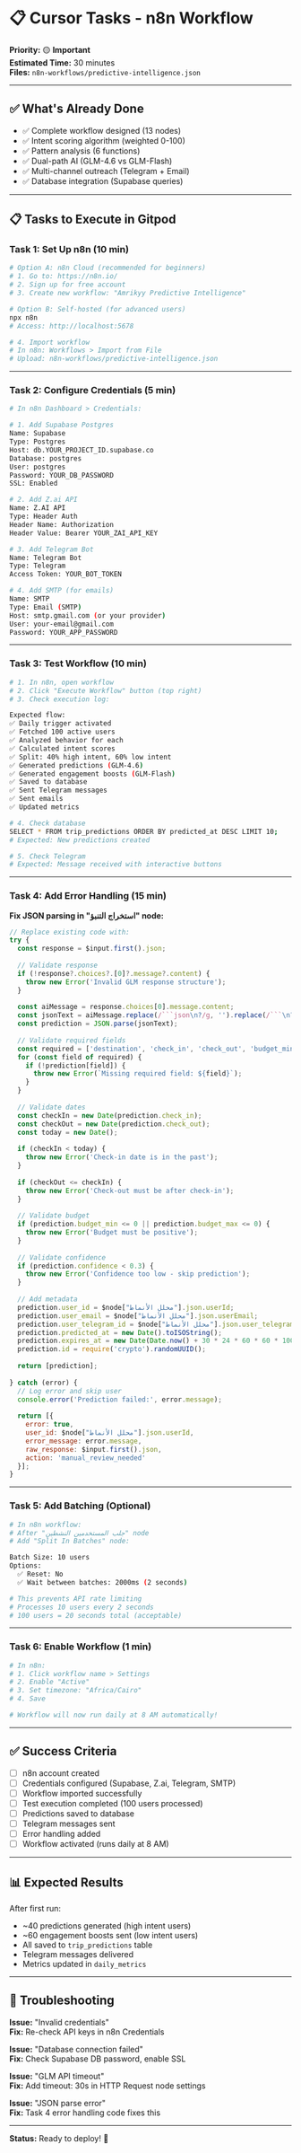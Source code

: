 # 📋 Cursor Tasks - n8n Workflow

**Priority:** 🟡 **Important**  
**Estimated Time:** 30 minutes  
**Files:** `n8n-workflows/predictive-intelligence.json`

---

## ✅ What's Already Done

- ✅ Complete workflow designed (13 nodes)
- ✅ Intent scoring algorithm (weighted 0-100)
- ✅ Pattern analysis (6 functions)
- ✅ Dual-path AI (GLM-4.6 vs GLM-Flash)
- ✅ Multi-channel outreach (Telegram + Email)
- ✅ Database integration (Supabase queries)

---

## 📋 Tasks to Execute in Gitpod

### **Task 1: Set Up n8n** (10 min)

```bash
# Option A: n8n Cloud (recommended for beginners)
# 1. Go to: https://n8n.io/
# 2. Sign up for free account
# 3. Create new workflow: "Amrikyy Predictive Intelligence"

# Option B: Self-hosted (for advanced users)
npx n8n
# Access: http://localhost:5678

# 4. Import workflow
# In n8n: Workflows > Import from File
# Upload: n8n-workflows/predictive-intelligence.json
```

---

### **Task 2: Configure Credentials** (5 min)

```bash
# In n8n Dashboard > Credentials:

# 1. Add Supabase Postgres
Name: Supabase
Type: Postgres
Host: db.YOUR_PROJECT_ID.supabase.co
Database: postgres
User: postgres
Password: YOUR_DB_PASSWORD
SSL: Enabled

# 2. Add Z.ai API
Name: Z.AI API
Type: Header Auth
Header Name: Authorization
Header Value: Bearer YOUR_ZAI_API_KEY

# 3. Add Telegram Bot
Name: Telegram Bot
Type: Telegram
Access Token: YOUR_BOT_TOKEN

# 4. Add SMTP (for emails)
Name: SMTP
Type: Email (SMTP)
Host: smtp.gmail.com (or your provider)
User: your-email@gmail.com
Password: YOUR_APP_PASSWORD
```

---

### **Task 3: Test Workflow** (10 min)

```bash
# 1. In n8n, open workflow
# 2. Click "Execute Workflow" button (top right)
# 3. Check execution log:

Expected flow:
✅ Daily trigger activated
✅ Fetched 100 active users
✅ Analyzed behavior for each
✅ Calculated intent scores
✅ Split: 40% high intent, 60% low intent
✅ Generated predictions (GLM-4.6)
✅ Generated engagement boosts (GLM-Flash)
✅ Saved to database
✅ Sent Telegram messages
✅ Sent emails
✅ Updated metrics

# 4. Check database
SELECT * FROM trip_predictions ORDER BY predicted_at DESC LIMIT 10;
# Expected: New predictions created

# 5. Check Telegram
# Expected: Message received with interactive buttons
```

---

### **Task 4: Add Error Handling** (15 min)

**Fix JSON parsing in "استخراج التنبؤ" node:**

```javascript
// Replace existing code with:
try {
  const response = $input.first().json;
  
  // Validate response
  if (!response?.choices?.[0]?.message?.content) {
    throw new Error('Invalid GLM response structure');
  }
  
  const aiMessage = response.choices[0].message.content;
  const jsonText = aiMessage.replace(/```json\n?/g, '').replace(/```\n?/g, '').trim();
  const prediction = JSON.parse(jsonText);
  
  // Validate required fields
  const required = ['destination', 'check_in', 'check_out', 'budget_min', 'budget_max'];
  for (const field of required) {
    if (!prediction[field]) {
      throw new Error(`Missing required field: ${field}`);
    }
  }
  
  // Validate dates
  const checkIn = new Date(prediction.check_in);
  const checkOut = new Date(prediction.check_out);
  const today = new Date();
  
  if (checkIn < today) {
    throw new Error('Check-in date is in the past');
  }
  
  if (checkOut <= checkIn) {
    throw new Error('Check-out must be after check-in');
  }
  
  // Validate budget
  if (prediction.budget_min <= 0 || prediction.budget_max <= 0) {
    throw new Error('Budget must be positive');
  }
  
  // Validate confidence
  if (prediction.confidence < 0.3) {
    throw new Error('Confidence too low - skip prediction');
  }
  
  // Add metadata
  prediction.user_id = $node["محلل الأنماط"].json.userId;
  prediction.user_email = $node["محلل الأنماط"].json.userEmail;
  prediction.user_telegram_id = $node["محلل الأنماط"].json.user_telegram_id;
  prediction.predicted_at = new Date().toISOString();
  prediction.expires_at = new Date(Date.now() + 30 * 24 * 60 * 60 * 1000).toISOString();
  prediction.id = require('crypto').randomUUID();
  
  return [prediction];
  
} catch (error) {
  // Log error and skip user
  console.error('Prediction failed:', error.message);
  
  return [{
    error: true,
    user_id: $node["محلل الأنماط"].json.userId,
    error_message: error.message,
    raw_response: $input.first().json,
    action: 'manual_review_needed'
  }];
}
```

---

### **Task 5: Add Batching** (Optional)

```bash
# In n8n workflow:
# After "جلب المستخدمين النشطين" node
# Add "Split In Batches" node:

Batch Size: 10 users
Options:
  ✅ Reset: No
  ✅ Wait between batches: 2000ms (2 seconds)

# This prevents API rate limiting
# Processes 10 users every 2 seconds
# 100 users = 20 seconds total (acceptable)
```

---

### **Task 6: Enable Workflow** (1 min)

```bash
# In n8n:
# 1. Click workflow name > Settings
# 2. Enable "Active"
# 3. Set timezone: "Africa/Cairo"
# 4. Save

# Workflow will now run daily at 8 AM automatically!
```

---

## ✅ Success Criteria

- [ ] n8n account created
- [ ] Credentials configured (Supabase, Z.ai, Telegram, SMTP)
- [ ] Workflow imported successfully
- [ ] Test execution completed (100 users processed)
- [ ] Predictions saved to database
- [ ] Telegram messages sent
- [ ] Error handling added
- [ ] Workflow activated (runs daily at 8 AM)

---

## 📊 Expected Results

After first run:
- ~40 predictions generated (high intent users)
- ~60 engagement boosts sent (low intent users)
- All saved to `trip_predictions` table
- Telegram messages delivered
- Metrics updated in `daily_metrics`

---

## 🚨 Troubleshooting

**Issue:** "Invalid credentials"  
**Fix:** Re-check API keys in n8n Credentials

**Issue:** "Database connection failed"  
**Fix:** Check Supabase DB password, enable SSL

**Issue:** "GLM API timeout"  
**Fix:** Add timeout: 30s in HTTP Request node settings

**Issue:** "JSON parse error"  
**Fix:** Task 4 error handling code fixes this

---

**Status:** Ready to deploy! 🚀

